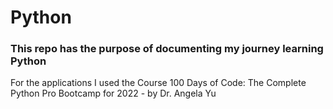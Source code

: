 # Python

### This repo has the purpose of documenting my journey learning Python

<p>For the applications I used the Course <bold>100 Days of Code: The Complete Python Pro Bootcamp for 2022
- by Dr. Angela Yu</bold></p>
